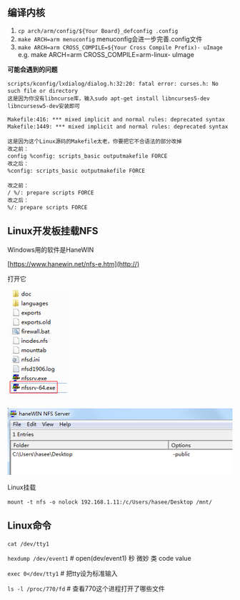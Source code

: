 ## 编译内核
1. `cp arch/arm/config/${Your Board}_defconfig .config`
2. `make ARCH=arm menuconfig`
menuconfig会进一步完善.config文件
3. `make ARCH=arm CROSS_COMPILE=${Your Cross Compile Prefix)- uImage `
e.g. make ARCH=arm CROSS_COMPILE=arm-linux- uImage

**可能会遇到的问题**
```
scripts/kconfig/lxdialog/dialog.h:32:20: fatal error: curses.h: No such file or directory
这是因为你没有libncurse库，输入sudo apt-get install libncurses5-dev libncursesw5-dev安装即可
```
```
Makefile:416: *** mixed implicit and normal rules: deprecated syntax
Makefile:1449: *** mixed implicit and normal rules: deprecated syntax

这是因为这个Linux源码的Makefile太老，你要把它不合语法的部分改掉
改之前：
config %config: scripts_basic outputmakefile FORCE
改之后：
%config: scripts_basic outputmakefile FORCE

改之前：
/ %/: prepare scripts FORCE
改之后：
%/: prepare scripts FORCE
```

## Linux开发板挂载NFS
Windows用的软件是HaneWIN

[https://www.hanewin.net/nfs-e.htm](http://)

打开它

![HaneWIN.png](./HaneWIN.png)

![HaneWIN2.png](./HaneWIN2.png)

Linux挂载

`mount -t nfs -o nolock 192.168.1.11:/c/Users/hasee/Desktop /mnt/`

## Linux命令
`cat /dev/tty1`

`hexdump /dev/event1`         # open(dev/event1)  秒 微妙 类 code value

`exec 0</dev/tty1`            # 把tty设为标准输入

`ls -l /proc/770/fd`          # 查看770这个进程打开了哪些文件






